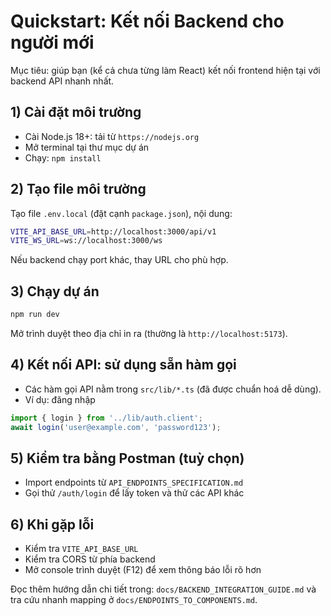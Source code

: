 # Quickstart: Kết nối Backend cho người mới

Mục tiêu: giúp bạn (kể cả chưa từng làm React) kết nối frontend hiện tại với backend API nhanh nhất.

## 1) Cài đặt môi trường
- Cài Node.js 18+: tải từ `https://nodejs.org`
- Mở terminal tại thư mục dự án
- Chạy: `npm install`

## 2) Tạo file môi trường
Tạo file `.env.local` (đặt cạnh `package.json`), nội dung:
```bash
VITE_API_BASE_URL=http://localhost:3000/api/v1
VITE_WS_URL=ws://localhost:3000/ws
```
Nếu backend chạy port khác, thay URL cho phù hợp.

## 3) Chạy dự án
```bash
npm run dev
```
Mở trình duyệt theo địa chỉ in ra (thường là `http://localhost:5173`).

## 4) Kết nối API: sử dụng sẵn hàm gọi
- Các hàm gọi API nằm trong `src/lib/*.ts` (đã được chuẩn hoá dễ dùng).
- Ví dụ: đăng nhập
```ts
import { login } from '../lib/auth.client';
await login('user@example.com', 'password123');
```

## 5) Kiểm tra bằng Postman (tuỳ chọn)
- Import endpoints từ `API_ENDPOINTS_SPECIFICATION.md`
- Gọi thử `/auth/login` để lấy token và thử các API khác

## 6) Khi gặp lỗi
- Kiểm tra `VITE_API_BASE_URL`
- Kiểm tra CORS từ phía backend
- Mở console trình duyệt (F12) để xem thông báo lỗi rõ hơn

Đọc thêm hướng dẫn chi tiết trong: `docs/BACKEND_INTEGRATION_GUIDE.md` và tra cứu nhanh mapping ở `docs/ENDPOINTS_TO_COMPONENTS.md`.
